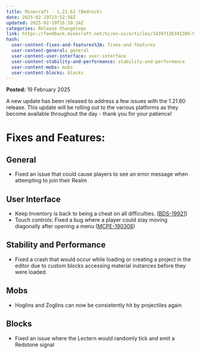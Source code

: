 ```yaml
---
title: Minecraft - 1.21.61 (Bedrock)
date: 2025-02-19T13:52:58Z
updated: 2025-02-19T16:59:24Z
categories: Release Changelogs
link: https://feedback.minecraft.net/hc/en-us/articles/34397126341389-Minecraft-1-21-61-Bedrock
hash:
  user-content-fixes-and-features%3A: fixes-and-features
  user-content-general: general
  user-content-user-interface: user-interface
  user-content-stability-and-performance: stability-and-performance
  user-content-mobs: mobs
  user-content-blocks: blocks
---
```


**Posted:** 19 February 2025

A new update has been released to address a few issues with the 1.21.60 release. This update will be rolling out to the various platforms as they become available throughout the day - thank you for your patience!

# Fixes and Features:

## General

- Fixed an issue that could cause players to see an error message when attempting to join their Realm

## User Interface

- Keep Inventory is back to being a cheat on all difficulties. ([BDS-19921](https://bugs.mojang.com/browse/BDS-19921))
- Touch controls: Fixed a bug where a player could stay moving diagonally after opening a menu ([MCPE-190308](https://bugs.mojang.com/browse/MCPE-190308))

## Stability and Performance

- Fixed a crash that would occur while loading or creating a project in the editor due to custom blocks accessing material instances before they were loaded.

## Mobs

- Hoglins and Zoglins can now be consistently hit by projectiles again

## Blocks

- Fixed an issue where the Lectern would randomly tick and emit a Redstone signal
